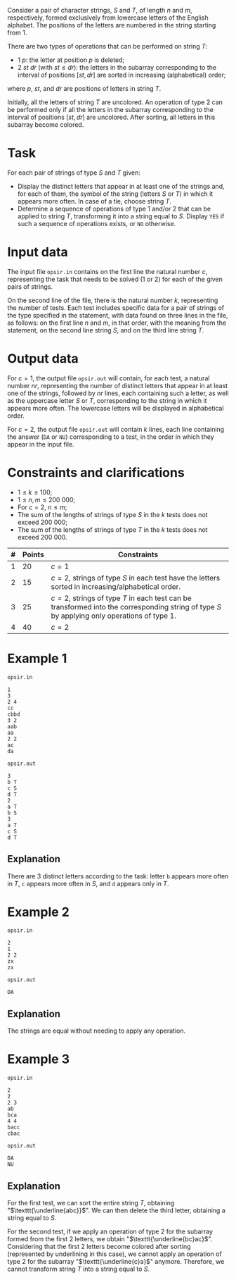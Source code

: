 Consider a pair of character strings, $S$ and $T$, of length $n$ and $m$, respectively, formed exclusively from lowercase letters of the English alphabet. The positions of the letters are numbered in the string starting from $1$.

There are two types of operations that can be performed on string $T$:

* $1 \ p$: the letter at position $p$ is deleted;
* $2 \ st \ dr$ (with $st \leq dr$): the letters in the subarray corresponding to the interval of positions $[st, dr]$ are sorted in increasing (alphabetical) order;

where $p$, $st$, and $dr$ are positions of letters in string $T$.

Initially, all the letters of string $T$ are uncolored. An operation of type $2$ can be performed only if all the letters in the subarray corresponding to the interval of positions $[st, dr]$ are uncolored. After sorting, all letters in this subarray become colored.

# Task

For each pair of strings of type $S$ and $T$ given:

* Display the distinct letters that appear in at least one of the strings and, for each of them, the symbol of the string (letters $S$ or $T$) in which it appears more often. In case of a tie, choose string $T$.
* Determine a sequence of operations of type $1$ and/or $2$ that can be applied to string $T$, transforming it into a string equal to $S$. Display `YES` if such a sequence of operations exists, or `NO` otherwise.

# Input data

The input file `opsir.in` contains on the first line the natural number $c$, representing the task that needs to be solved ($1$ or $2$) for each of the given pairs of strings.

On the second line of the file, there is the natural number $k$, representing the number of tests. Each test includes specific data for a pair of strings of the type specified in the statement, with data found on three lines in the file, as follows: on the first line $n$ and $m$, in that order, with the meaning from the statement, on the second line string $S$, and on the third line string $T$.

# Output data

For $c = 1$, the output file `opsir.out` will contain, for each test, a natural number $nr$, representing the number of distinct letters that appear in at least one of the strings, followed by $nr$ lines, each containing such a letter, as well as the uppercase letter $S$ or $T$, corresponding to the string in which it appears more often. The lowercase letters will be displayed in alphabetical order.

For $c = 2$, the output file `opsir.out` will contain $k$ lines, each line containing the answer (`DA` or `NU`) corresponding to a test, in the order in which they appear in the input file.

# Constraints and clarifications

* $1 \leq k \leq 100$;
* $1 \leq n, m \leq 200 \ 000$;
* For $c = 2$, $n \leq m$;
* The sum of the lengths of strings of type $S$ in the $k$ tests does not exceed $200 \ 000$;
* The sum of the lengths of strings of type $T$ in the $k$ tests does not exceed $200 \ 000$.

|# | Points | Constraints|
| - | - | ------------|
|1|20|$c = 1$|
|2|15|$c = 2$, strings of type $S$ in each test have the letters sorted in increasing/alphabetical order.|
|3|25|$c = 2$, strings of type $T$ in each test can be transformed into the corresponding string of type $S$ by applying only operations of type $1$.|
|4|40|$c = 2$|

# Example 1

`opsir.in`
```
1 
3
2 4
cc
cbbd
3 2
aab
aa
2 2
ac
da
```

`opsir.out`
```
3
b T
c S
d T
2
a T
b S
3
a T
c S
d T
```

## Explanation

There are $3$ distinct letters according to the task: letter `b` appears more often in $T$, `c` appears more often in $S$, and `d` appears only in $T$.

# Example 2

`opsir.in`
```
2 
1
2 2
zx
zx
```

`opsir.out`
```
DA
```

## Explanation

The strings are equal without needing to apply any operation.

# Example 3

`opsir.in`
```
2
2
2 3
ab
bca
4 4
bacc
cbac
```

`opsir.out`
```
DA
NU
```

## Explanation

For the first test, we can sort the entire string $T$, obtaining "$\texttt{\underline{abc}}$". We can then delete the third letter, obtaining a string equal to $S$.

For the second test, if we apply an operation of type $2$ for the subarray formed from the first $2$ letters, we obtain "$\texttt{\underline{bc}ac}$". Considering that the first $2$ letters become colored after sorting (represented by underlining in this case), we cannot apply an operation of type $2$ for the subarray "$\texttt{\underline{c}a}$" anymore. Therefore, we cannot transform string $T$ into a string equal to $S$.